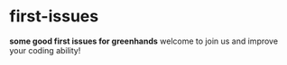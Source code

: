 # first-issues
**some good first issues for greenhands**
welcome to join us and improve your coding ability!
